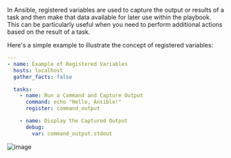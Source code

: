 In Ansible, registered variables are used to capture the output or results of a task and then make that data available for later use within the playbook. This can be particularly useful when you need to perform additional actions based on the result of a task.

Here's a simple example to illustrate the concept of registered variables:

```yaml
---
- name: Example of Registered Variables
  hosts: localhost
  gather_facts: false

  tasks:
    - name: Run a Command and Capture Output
      command: echo "Hello, Ansible!"
      register: command_output

    - name: Display the Captured Output
      debug:
        var: command_output.stdout
```

![image](https://github.com/MeSabya/Ansible/assets/33947539/61edbbae-7d1c-4b90-bcca-d6d4a2c31ec2)

